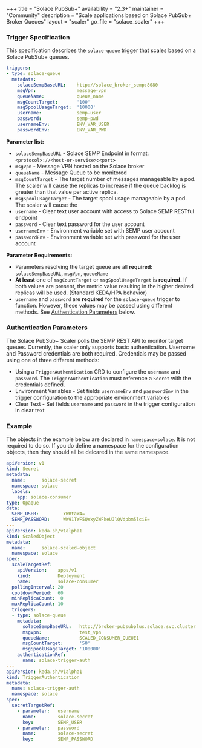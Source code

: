 +++
title = "Solace PubSub+"
availability = "2.3+"
maintainer = "Community"
description = "Scale applications based on Solace PubSub+ Broker Queues"
layout = "scaler"
go_file = "solace_scaler"
+++

### Trigger Specification
This specification describes the `solace-queue` trigger that scales based on a Solace PubSub+ queues.

```yaml
triggers:
- type: solace-queue
  metadata:
    solaceSempBaseURL:    http://solace_broker_semp:8080
    msgVpn:               message-vpn
    queueName:            queue_name
    msgCountTarget:       '100'
    msgSpoolUsageTarget:  '10000'
    username:             semp-user
    password:             semp-pwd
    usernameEnv:          ENV_VAR_USER
    passwordEnv:          ENV_VAR_PWD
```

**Parameter list:**
- `solaceSempBaseURL` - Solace SEMP Endpoint in format: `<protocol>://<host-or-service>:<port>`
- `msgVpn` - Message VPN hosted on the Solace broker
- `queueName` - Message Queue to be monitored
- `msgCountTarget` - The target number of messages manageable by a pod. The scaler will cause the replicas to increase if the queue backlog is greater than that value per active replica.
- `msgSpoolUsageTarget` - The target spool usage manageable by a pod. The scaler will cause the 
- `username` - Clear text user account with access to Solace SEMP RESTful endpoint
- `password` - Clear text password for the user account
- `usernameEnv` - Environment variable set with SEMP user account
- `passwordEnv` - Environment variable set with password for the user account

**Parameter Requirements:**
- Parameters resolving the target queue are all **required:** `solaceSempBaseURL`, `msgVpn`, `queueName`
- **At least** one of `msgCountTarget` or `msgSpoolUsageTarget` is **required.** If both values are present, the metric value resulting in the higher desired replicas will be used. (Standard KEDA/HPA behavior)
- `username` and `password` are **required** for the `solace-queue` trigger to function. However, these values may be passed using different methods. See [Authentication Parameters](#authentication-parameters) below.

### Authentication Parameters
The Solace PubSub+ Scaler polls the SEMP REST API to monitor target queues. Currently, the scaler only supports basic authentication. Username and Password credentials are both required. Credentials may be passed using one of three different methods:
- Using a `TriggerAuthentication` CRD to configure the `username` and `password`. The `TriggerAuthentication` must reference a `Secret` with the credentials defined.
- Environment Variables - Set fields `usernameEnv` and `passwordEnv` in the trigger configuration to the appropriate environment variables
- Clear Text - Set fields `username` and `password` in the trigger configuration in clear text

### Example
The objects in the example below are declared in `namespace=solace`. It is not required to do so. If you do define a namespace for the configuration objects, then they should all be delcared in the same namespace.

```yaml
apiVersion: v1
kind: Secret
metadata:
  name:      solace-secret
  namespace: solace
  labels:
    app: solace-consumer
type: Opaque
data:
  SEMP_USER:         YWRtaW4=
  SEMP_PASSWORD:     WW91TWF5QWxyZWFkeUJlQVdpbm5lciE=
---
apiVersion: keda.sh/v1alpha1
kind: ScaledObject
metadata:
  name:      solace-scaled-object
  namespace: solace
spec:
  scaleTargetRef:
    apiVersion:    apps/v1
    kind:          Deployment
    name:          solace-consumer
  pollingInterval: 20
  cooldownPeriod:  60
  minReplicaCount:  0
  maxReplicaCount: 10
  triggers:
  - type: solace-queue
    metadata:
      solaceSempBaseURL:   http://broker-pubsubplus.solace.svc.cluster.local:8080
      msgVpn:              test_vpn
      queueName:           SCALED_CONSUMER_QUEUE1
      msgCountTarget:      '50'
      msgSpoolUsageTarget: '100000'
    authenticationRef: 
      name: solace-trigger-auth
---
apiVersion: keda.sh/v1alpha1
kind: TriggerAuthentication
metadata:
  name: solace-trigger-auth
  namespace: solace
spec:
  secretTargetRef:
    - parameter:   username
      name:        solace-secret
      key:         SEMP_USER
    - parameter:   password
      name:        solace-secret
      key:         SEMP_PASSWORD
```
